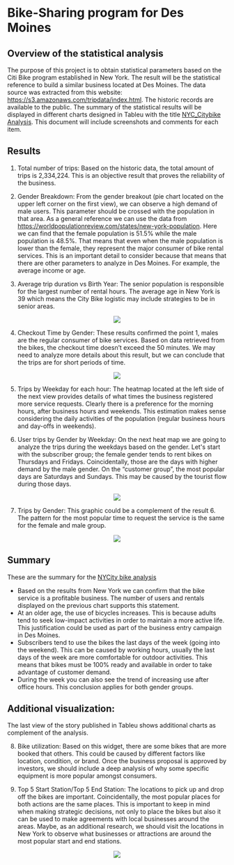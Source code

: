 # Bike-Sharing program for Des Moines

## Overview of the statistical analysis

The purpose of this project is to obtain statistical parameters based on the Citi Bike program established in New York. The result will be the statistical reference to build a similar business located at Des Moines. The data source was extracted from this website: https://s3.amazonaws.com/tripdata/index.html. The historic records are available to the public. The summary of the statistical results will be displayed in different charts designed in Tableu with the title [NYC_Citybike Analysis](https://public.tableau.com/app/profile/joel4774/viz/NYC_Citibike_Challenge_JFC/NYC_Citibike_Analysis). This document will include screenshots and comments for each item. 

## Results

1. Total number of trips: Based on the historic data, the total amount of trips is 2,334,224. This is an objective result that proves the reliability of the business. 

2. Gender Breakdown: From the gender breakout (pie chart located on the upper left corner on the first view), we can observe a high demand of male users. This parameter should be crossed with the population in that area. As a general reference we can use the data from https://worldpopulationreview.com/states/new-york-population. Here we can find that the female population is 51.5% while the male population is 48.5%. That means that even when the male population is lower than the female, they represent the major consumer of bike rental services. This is an important detail to consider because that means that there are other parameters to analyze in Des Moines. For example, the average income or age. 

3. Average trip duration vs Birth Year: The senior population is responsible for the largest number of rental hours. The average age in New York is 39 which means the City Bike logistic may include strategies to be in senior areas.

<p align="center"><img src="https://user-images.githubusercontent.com/88695570/143278034-ea54b109-1b05-47b5-b602-7fc8cdb92a98.png">

4. Checkout Time by Gender: These results confirmed the point 1, males are the regular consumer of bike services. Based on data retrieved from the bikes, the checkout time doesn’t exceed the 50 minutes. We may need to analyze more details about this result, but we can conclude that the trips are for short periods of time. 

<p align="center"><img src="https://user-images.githubusercontent.com/88695570/143278058-6a81d6fa-ce7d-487a-9c76-3964dc1e291d.png">

5. Trips by Weekday for each hour: The heatmap located at the left side of the next view provides details of what times the business registered more service requests. Clearly there is a preference for the morning hours, after business hours and weekends. This estimation makes sense considering the daily activities of the population (regular business hours and day-offs in weekends).
  
6. User trips by Gender by Weekday: On the next heat map we are going to analyze the trips during the weekdays based on the gender. Let's start with the subscriber group; the female gender tends to rent bikes on Thursdays and Fridays. Coincidentally, those are the days with higher demand by the male gender. On the “customer group”, the most popular days are Saturdays and Sundays. This may be caused by the tourist flow during those days.  

<p align="center"><img src="https://user-images.githubusercontent.com/88695570/143278092-78bcb7c4-fa13-48a8-ac64-2d82dc648f4b.png">

7. Trips by Gender: This graphic could be a complement of the result 6. The pattern for the most popular time to request the service is the same for the female and male group.

<p align="center"><img src="https://user-images.githubusercontent.com/88695570/143278120-edb40c73-9fdd-4218-858f-563dd64fe184.png">

## Summary

These are the summary for the [NYCity bike analysis](https://public.tableau.com/app/profile/joel4774/viz/NYC_Citibike_Challenge_JFC/NYC_Citibike_Analysis)

- Based on the results from New York we can confirm that the bike service is a profitable business. The number of users and rentals displayed on the previous chart supports this statement.
- At an older age, the use of bicycles increases. This is because adults tend to seek low-impact activities in order to maintain a more active life. This justification could be used as part of the business entry campaign in Des Moines.
- Subscribers tend to use the bikes the last days of the week (going into the weekend). This can be caused by working hours, usually the last days of the week are more comfortable for outdoor activities. This means that bikes must be 100% ready and available in order to take advantage of customer demand. 
- During the week you can also see the trend of increasing use after office hours. This conclusion applies for both gender groups.

## Additional visualization:

The last view of the story published in Tableu shows additional charts as complement of the analysis.
  
8.	Bike utilization: Based on this widget, there are some bikes that are more booked that others. This could be caused by different factors like location, condition, or brand. Once the business proposal is approved by investors, we should include a deep analysis of why some specific equipment is more popular amongst consumers.

9.  Top 5 Start Station/Top 5 End Station: The locations to pick up and drop off the bikes are important. Coincidentally, the most popular places for both actions are the same places. This is important to keep in mind when making strategic decisions, not only to place the bikes but also it can be used to make agreements with local businesses around the areas. Maybe, as an additional research, we should visit the locations in New York to observe what businesses or attractions are around the most popular start and end stations.

<p align="center"><img src="https://user-images.githubusercontent.com/88695570/143278148-1ccb1e41-3501-478d-a317-d9899b4e03ba.png">


